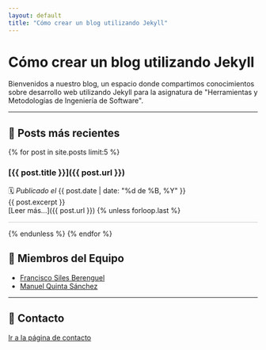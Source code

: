 ```yaml
---
layout: default
title: "Cómo crear un blog utilizando Jekyll"
---
```


# Cómo crear un blog utilizando Jekyll

Bienvenidos a nuestro blog, un espacio donde compartimos conocimientos sobre desarrollo web utilizando Jekyll para la asignatura de "Herramientas y Metodologías de Ingeniería de Software".

---

## 📌 Posts más recientes

{% for post in site.posts limit:5 %}
### [{{ post.title }}]({{ post.url }})
🗓 *Publicado el* {{ post.date | date: "%d de %B, %Y" }}  
{{ post.excerpt }}  
[Leer más...]({{ post.url }})
{% unless forloop.last %}<hr style="border: none; height: 0.5px; background-color: #ccc; margin: 15px 0;">{% endunless %}
{% endfor %}

## 👥 Miembros del Equipo

- [Francisco Siles Berenguel](/miembros/francisco/)
- [Manuel Quinta Sánchez](/miembros/manuel/)

---

## 📩 Contacto

[Ir a la página de contacto](/contacto/)
